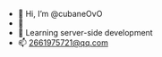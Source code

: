 - 👋 Hi, I’m @cubaneOvO
- 👀 
- 🌱 Learning server-side development
- 📫 2661975721@qq.com

<!---
cubaneOvO/cubaneOvO is a ✨ special ✨ repository because its `README.md` (this file) appears on your GitHub profile.
You can click the Preview link to take a look at your changes.
--->
